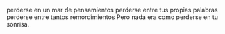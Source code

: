 perderse en un mar de pensamientos 
perderse entre tus propias palabras 
perderse entre tantos remordimientos 
Pero nada era como perderse en tu sonrisa.